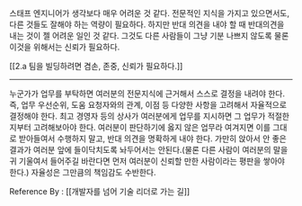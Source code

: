 
스태프 엔지니어가 생각보다 매우 어려운 것 같다. 전문적인 지식을 가지고 있으면서도, 다른 것들도 잘해야 하는 역량이 필요하다. 하지만 반대 의견을 내야 할 때 반대의견을 내는 것이 젤 어려운 일인 것 같다. 그것도 다른 사람들이 그냥 기분 나쁘지 않도록 물론 이것을 위해서는 신뢰가 필요하다.

[[2.a 팀을 빌딩하려면 겸손, 존중, 신뢰가 필요하다.]]

------

누군가가 업무를 부탁하면 여러분의 전문지식에 근거해서 스스로 결정을 내려야 한다. 즉, 업무 우선순위, 도움 요청자와의 관계, 이점 등 다양한 사항을 고려해서 자율적으로 결정해야 한다. 최고 경영자 등의 상사가 여러분에게 업무를 지시하면 그 업무가 적절한지부터 고려해보아야 한다. 여러분이 판단하기에 옳지 않은 업무라 여겨지면 이를 그대로 받아들여서 수행하지 말고, 반대 의견을 명확하게 내야 한다. 가만히 앉아서 안 좋은 결과가 여러분 앞에 들이닥치도록 놔두어서는 안된다.(물론 다른 사람이 여러분의 말을 귀 기울여서 들어주길 바란다면 먼저 여러분이 신뢰할 만한 사람이라는 평판을 쌓아야 한다.) 자율성은 그만큼의 책임감도 수반한다.

Reference By : [[개발자를 넘어 기술 리더로 가는 길]]